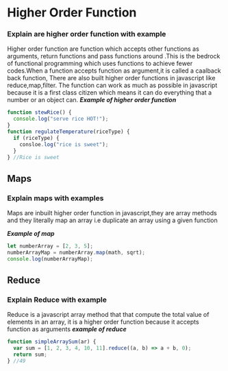 # Higher Order Function

### Explain are higher order function with example

Higher order function are function which accepts other functions as arguments, return functions and pass functions around .This is the bedrock of functional programming which uses functions to achieve fewer codes.When a function accepts function as argument,it is called a caalback back function, There are also built higher order functions in javascript like reduce,map,filter. The function can work as much as possible in javascript because it is a first class citizen which means it can do everything that a number or an object can.
**_Example of higher order function_**

```js
function stewRice() {
  console.log("serve rice HOT!");
}
function regulateTemperature(riceType) {
  if (riceType) {
    consloe.log("rice is sweet");
  }
} //Rice is sweet
```

## Maps

### Explain maps with examples

Maps are inbuilt higher order function in javascript,they are array methods and they literally map an array i.e duplicate an array using a given function

**_Example of map_**

```js
let numberArray = [2, 3, 5];
numberArrayMap = numberArray.map(math, sqrt);
console.log(numberArrayMap);
```

## Reduce

### Explain Reduce with example

Reduce is a javascript array method that that compute the total value of elements in an array, it is a higher order function because it accepts function as arguments
**_example of reduce_**

```js
function simpleArraySum(ar) {
  var sum = [1, 2, 3, 4, 10, 11].reduce((a, b) => a + b, 0);
  return sum;
} //49
```
